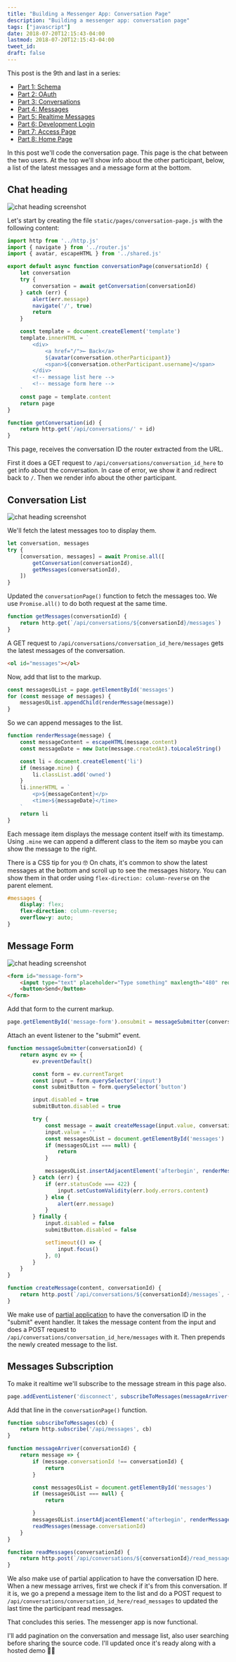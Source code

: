 ```yaml
---
title: "Building a Messenger App: Conversation Page"
description: "Building a messenger app: conversation page"
tags: ["javascript"]
date: 2018-07-20T12:15:43-04:00
lastmod: 2018-07-20T12:15:43-04:00
tweet_id:
draft: false
---
```


This post is the 9th and last in a series:

- [Part 1: Schema](/posts/go-messenger-schema/)
- [Part 2: OAuth](/posts/go-messenger-oauth/)
- [Part 3: Conversations](/posts/go-messenger-conversations/)
- [Part 4: Messages](/posts/go-messenger-messages/)
- [Part 5: Realtime Messages](/posts/go-messenger-realtime-messages/)
- [Part 6: Development Login](/posts/go-messenger-dev-login/)
- [Part 7: Access Page](/posts/go-messenger-access-page/)
- [Part 8: Home Page](/posts/go-messenger-home-page/)

In this post we'll code the conversation page. This page is the chat between the two users. At the top we'll show info about the other participant, below, a list of the latest messages and a message form at the bottom.

## Chat heading

![chat heading screenshot](/img/go-messenger-conversation-page/heading.png)

Let's start by creating the file `static/pages/conversation-page.js` with the following content:

```js
import http from '../http.js'
import { navigate } from '../router.js'
import { avatar, escapeHTML } from '../shared.js'

export default async function conversationPage(conversationId) {
    let conversation
    try {
        conversation = await getConversation(conversationId)
    } catch (err) {
        alert(err.message)
        navigate('/', true)
        return
    }

    const template = document.createElement('template')
    template.innerHTML = `
        <div>
            <a href="/">← Back</a>
            ${avatar(conversation.otherParticipant)}
            <span>${conversation.otherParticipant.username}</span>
        </div>
        <!-- message list here -->
        <!-- message form here -->
    `
    const page = template.content
    return page
}

function getConversation(id) {
    return http.get('/api/conversations/' + id)
}
```

This page, receives the conversation ID the router extracted from the URL.

First it does a GET request to `/api/conversations/conversation_id_here` to get info about the conversation. In case of error, we show it and redirect back to `/`. Then we render info about the other participant.

## Conversation List

![chat heading screenshot](/img/go-messenger-conversation-page/list.png)

We'll fetch the latest messages too to display them.

```js
let conversation, messages
try {
    [conversation, messages] = await Promise.all([
        getConversation(conversationId),
        getMessages(conversationId),
    ])
}
```

Updated the `conversationPage()` function to fetch the messages too. We use `Promise.all()` to do both request at the same time.

```js
function getMessages(conversationId) {
    return http.get(`/api/conversations/${conversationId}/messages`)
}
```

A GET request to `/api/conversations/conversation_id_here/messages` gets the latest messages of the conversation.

```html
<ol id="messages"></ol>
```

Now, add that list to the markup.

```js
const messagesOList = page.getElementById('messages')
for (const message of messages) {
    messagesOList.appendChild(renderMessage(message))
}
```

So we can append messages to the list.

```js
function renderMessage(message) {
    const messageContent = escapeHTML(message.content)
    const messageDate = new Date(message.createdAt).toLocaleString()

    const li = document.createElement('li')
    if (message.mine) {
        li.classList.add('owned')
    }
    li.innerHTML = `
        <p>${messageContent}</p>
        <time>${messageDate}</time>
    `
    return li
}
```

Each message item displays the message content itself with its timestamp. Using `.mine` we can append a different class to the item so maybe you can show the message to the right.

There is a CSS tip for you 🤓 On chats, it's common to show the latest messages at the bottom and scroll up to see the messages history. You can show them in that order using `flex-direction: column-reverse` on the parent element.

```css
#messages {
    display: flex;
    flex-direction: column-reverse;
    overflow-y: auto;
}
```

## Message Form

![chat heading screenshot](/img/go-messenger-conversation-page/form.png)

```html
<form id="message-form">
    <input type="text" placeholder="Type something" maxlength="480" required>
    <button>Send</button>
</form>
```

Add that form to the current markup.

```js
page.getElementById('message-form').onsubmit = messageSubmitter(conversationId)
```

Attach an event listener to the "submit" event.

```js
function messageSubmitter(conversationId) {
    return async ev => {
        ev.preventDefault()

        const form = ev.currentTarget
        const input = form.querySelector('input')
        const submitButton = form.querySelector('button')

        input.disabled = true
        submitButton.disabled = true

        try {
            const message = await createMessage(input.value, conversationId)
            input.value = ''
            const messagesOList = document.getElementById('messages')
            if (messagesOList === null) {
                return
            }

            messagesOList.insertAdjacentElement('afterbegin', renderMessage(message))
        } catch (err) {
            if (err.statusCode === 422) {
                input.setCustomValidity(err.body.errors.content)
            } else {
                alert(err.message)
            }
        } finally {
            input.disabled = false
            submitButton.disabled = false

            setTimeout(() => {
                input.focus()
            }, 0)
        }
    }
}

function createMessage(content, conversationId) {
    return http.post(`/api/conversations/${conversationId}/messages`, { content })
}
```

We make use of [partial application](https://en.wikipedia.org/wiki/Partial_application) to have the conversation ID in the "submit" event handler. It takes the message content from the input and does a POST request to `/api/conversations/conversation_id_here/messages` with it. Then prepends the newly created message to the list.

## Messages Subscription

To make it realtime we'll subscribe to the message stream in this page also.

```js
page.addEventListener('disconnect', subscribeToMessages(messageArriver(conversationId)))
```

Add that line in the `conversationPage()` function.

```js
function subscribeToMessages(cb) {
    return http.subscribe('/api/messages', cb)
}

function messageArriver(conversationId) {
    return message => {
        if (message.conversationId !== conversationId) {
            return
        }

        const messagesOList = document.getElementById('messages')
        if (messagesOList === null) {
            return

        }
        messagesOList.insertAdjacentElement('afterbegin', renderMessage(message))
        readMessages(message.conversationId)
    }
}

function readMessages(conversationId) {
    return http.post(`/api/conversations/${conversationId}/read_messages`)
}
```

We also make use of partial application to have the conversation ID here.
<br>
When a new message arrives, first we check if it's from this conversation. If it is, we go a prepend a message item to the list and do a POST request to `/api/conversations/conversation_id_here/read_messages` to updated the last time the participant read messages.

That concludes this series. The messenger app is now functional.

I'll add pagination on the conversation and message list, also user searching before sharing the source code. I'll updated once it's ready along with a hosted demo 👨‍💻
